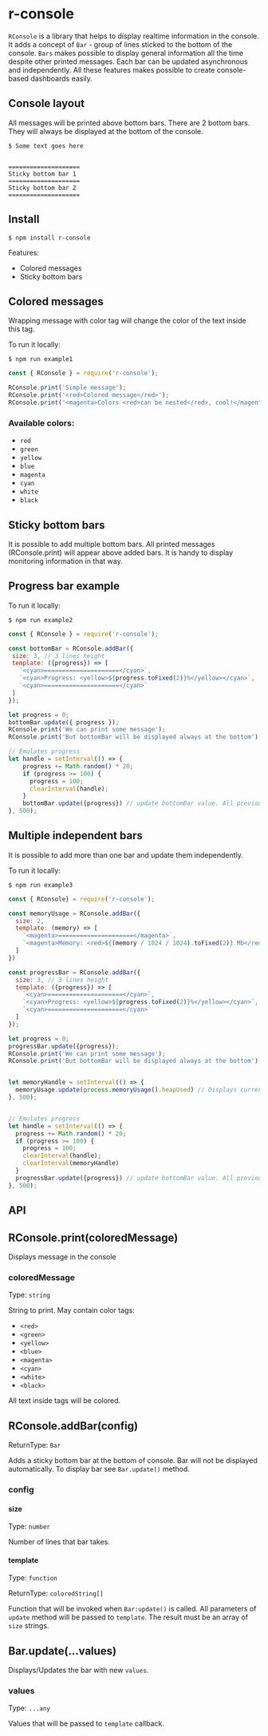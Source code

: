 # r-console
`RConsole` is a library that helps to display realtime information in the console. 
It adds a concept of `Bar` - group of lines sticked to the bottom of the console.
`Bars` makes possible to display general information all the time despite other printed messages.
Each bar can be updated asynchronous and independently.
All these features makes possible to create console-based dashboards easily.

## Console layout
All messages will be printed above bottom bars.
There are 2 bottom bars. They will always be displayed  at the bottom of the console.
```
$ Some text goes here


====================
Sticky bottom bar 1
====================
Sticky bottom bar 2
====================
```
## Install
```
$ npm install r-console
```
Features:
* Colored messages
* Sticky bottom bars

## Colored messages
Wrapping message with color tag will change the color of the text inside this tag.

To run it locally:
```
$ npm run example1
```
```js
const { RConsole } = require('r-console');

RConsole.print('Simple message');
RConsole.print('<red>Colored message</red>');
RConsole.print('<magenta>Colors <red>can be nested</red>, cool!</magenta>')

```
### Available colors: 
 * `red`
 * `green`
 * `yellow`
 * `blue`
 * `magenta`
 * `cyan`
 * `white`
 * `black`

## Sticky bottom bars
It is possible to add multiple bottom bars. All printed messages (RConsole.print) will appear above
added bars. It is handy to display monitoring information in that way. 

## Progress bar example
To run it locally:
```
$ npm run example2
```
```js
const { RConsole } = require('r-console');

const bottomBar = RConsole.addBar({
 size: 3, // 3 lines height
 template: ({progress}) => [
   `<cyan>=====================</cyan>`,
   `<cyan>Progress: <yellow>${progress.toFixed(2)}%</yellow></cyan>`,
   `<cyan>=====================</cyan>`
 ]
});

let progress = 0;
bottomBar.update({ progress });
RConsole.print('We can print some message');
RConsole.print('But bottomBar will be displayed always at the bottom');

// Emulates progress
let handle = setInterval(() => {
    progress += Math.random() * 20;
    if (progress >= 100) {
      progress = 100;
      clearInterval(handle);
    }
    bottomBar.update({progress}) // update bottomBar value. All previously printed messages will stay on screen.
}, 500);
```

## Multiple independent bars
It is possible to add more than one bar and update them independently.

To run it locally:
```
$ npm run example3
```
```js
const { RConsole} = require('r-console');

const memoryUsage = RConsole.addBar({
  size: 2,
  template: (memory) => [
    `<magenta>=====================</magenta>`,
    `<magenta>Memory: <red>${(memory / 1024 / 1024).toFixed(2)} Mb</red></magenta>`
  ]
})

const progressBar = RConsole.addBar({
  size: 3, // 3 lines height
  template: ({progress}) => [
    `<cyan>=====================</cyan>`,
    `<cyan>Progress: <yellow>${progress.toFixed(2)}%</yellow></cyan>`,
    `<cyan>=====================</cyan>`
  ]
});

let progress = 0;
progressBar.update({progress});
RConsole.print('We can print some message');
RConsole.print('But bottomBar will be displayed always at the bottom');


let memoryHandle = setInterval(() => {
  memoryUsage.update(process.memoryUsage().heapUsed) // Displays current heap usage
}, 500);


// Emulates progress
let handle = setInterval(() => {
  progress += Math.random() * 20;
  if (progress >= 100) {
    progress = 100;
    clearInterval(handle);
    clearInterval(memoryHandle)
  }
  progressBar.update({progress}) // update bottomBar value. All previously printed messages will stay on screen
}, 500);
```
## API
## RConsole.print(coloredMessage)
Displays message in the console
### coloredMessage 
Type: `string`

String to print. May contain color tags:
  * `<red>`
  * `<green>`
  * `<yellow>`
  * `<blue>`
  * `<magenta>`
  * `<cyan>`
  * `<white>`
  * `<black>`
  
All text inside tags will be colored.

## RConsole.addBar(config)
ReturnType: `Bar`

Adds a sticky bottom bar at the bottom of console. Bar will not be displayed automatically.
To display bar see `Bar.update()` method.

### config
#### size
Type: `number`

Number of lines that bar takes.

#### template
Type: `function`

ReturnType: `coloredString[]`

Function that will be invoked when `Bar:update()` is called. All parameters of `update` method will be
passed to `template`. The result must be an array of `size` strings.

## Bar.update(...values)
Displays/Updates the bar with new `values`. 

### values
Type: `...any`

Values that will be passed to `template` callback.
